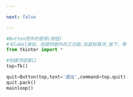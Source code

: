 ```yaml
---

next: false

---
```




<BlogInfo id="428"/>

```python
#Button控件的使用(按钮)
#与label类似，但提供额外的工功能:如鼠标悬浮,按下，等
from tkinter import *

#创建顶层窗口
top=Tk()

quit=Button(top,text='退出',command=top.quit)
quit.pack()
mainloop()
```



<ActionBox />
